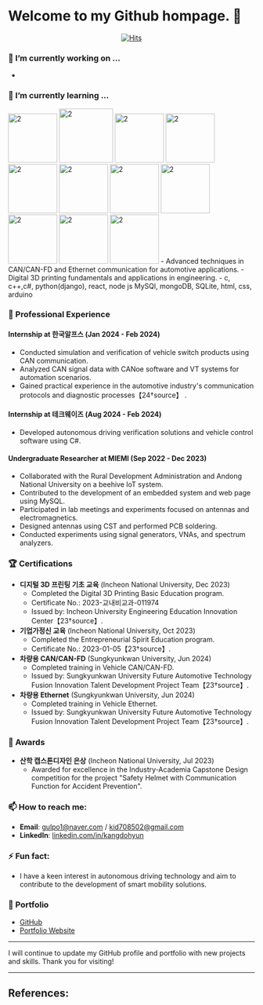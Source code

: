 # Welcome to my Github hompage. 👋
<div align=center>
	
[![Hits](https://hits.seeyoufarm.com/api/count/incr/badge.svg?url=https%3A%2F%2Fgithub.com%2FDohyunKang&count_bg=%2385EF45&title_bg=%2323E9F9&icon=visualstudio.svg&icon_color=%232571E5&title=today+%2F+all&edge_flat=false)](https://hits.seeyoufarm.com)

</div>

### 🔭 I’m currently working on ...
-

### 🌱 I’m currently learning ... 
<img width="100" alt="2" src="https://github.com/user-attachments/assets/911c32af-f986-45c3-afe5-5b7ee82e98c8"> 
<img width="110" alt="2" src="https://github.com/user-attachments/assets/2b26d6b0-3999-4f4a-8b08-6e076cb75cb6">
<img width="100" alt="2" src="https://github.com/user-attachments/assets/f1f0906a-dd0a-4fa8-88d9-46bcd90e0897">
<img width="100" alt="2" src="https://github.com/user-attachments/assets/2bf12873-6b2a-42bf-9d6b-3e794857e17b">
<img width="100" alt="2" src="https://github.com/user-attachments/assets/af7da52c-d688-4fb0-9da0-2e8758c7733e"> 
<img width="100" alt="2" src="https://github.com/user-attachments/assets/e50ce8dc-f63c-47ff-8f0e-c9da52588dda">
<img width="100" alt="2" src="https://github.com/user-attachments/assets/e5b5e0da-18e0-4d3c-be22-10ce4dbebffa"> 
<img width="100" alt="2" src="https://github.com/user-attachments/assets/e5b5e0da-18e0-4d3c-be22-10ce4dbebffa">
<img width="100" alt="2" src="https://github.com/user-attachments/assets/00b38b6f-1d73-419c-9aea-16b7f1916363"> 
<img width="100" alt="2" src="https://github.com/user-attachments/assets/e0cf7f02-b591-4803-b90a-564474b336fe"> 
<img width="100" alt="2" src="https://github.com/user-attachments/assets/af7da52c-d688-4fb0-9da0-2e8758c7733e"> 
- Advanced techniques in CAN/CAN-FD and Ethernet communication for automotive applications.
- Digital 3D printing fundamentals and applications in engineering.
- c, c++,c#, python(django), react, node js MySQl, mongoDB, SQLite, html, css, arduino

### 💼 Professional Experience
#### Internship at 한국알프스 (Jan 2024 - Feb 2024)
- Conducted simulation and verification of vehicle switch products using CAN communication.
- Analyzed CAN signal data with CANoe software and VT systems for automation scenarios.
- Gained practical experience in the automotive industry's communication protocols and diagnostic processes【24†source】  .

#### Internship at 테크웨이즈 (Aug 2024 - Feb 2024)
- Developed autonomous driving verification solutions and vehicle control software using C#.

#### Undergraduate Researcher at MIEMI (Sep 2022 - Dec 2023)
- Collaborated with the Rural Development Administration and Andong National University on a beehive IoT system.
- Contributed to the development of an embedded system and web page using MySQL.
- Participated in lab meetings and experiments focused on antennas and electromagnetics.
- Designed antennas using CST and performed PCB soldering.
- Conducted experiments using signal generators, VNAs, and spectrum analyzers.

### 🏆 Certifications
- **디지털 3D 프린팅 기초 교육** (Incheon National University, Dec 2023)
  - Completed the Digital 3D Printing Basic Education program.
  - Certificate No.: 2023-교내비교과-011974
  - Issued by: Incheon University Engineering Education Innovation Center【23†source】.
- **기업가정신 교육** (Incheon National University, Oct 2023)
  - Completed the Entrepreneurial Spirit Education program.
  - Certificate No.: 2023-01-05【23†source】.
- **차량용 CAN/CAN-FD** (Sungkyunkwan University, Jun 2024)
  - Completed training in Vehicle CAN/CAN-FD.
  - Issued by: Sungkyunkwan University Future Automotive Technology Fusion Innovation Talent Development Project Team【23†source】.
- **차량용 Ethernet** (Sungkyunkwan University, Jun 2024)
  - Completed training in Vehicle Ethernet.
  - Issued by: Sungkyunkwan University Future Automotive Technology Fusion Innovation Talent Development Project Team【23†source】.

### 🥇 Awards
- **산학 캡스톤디자인 은상** (Incheon National University, Jul 2023)
  - Awarded for excellence in the Industry-Academia Capstone Design competition for the project "Safety Helmet with Communication Function for Accident Prevention".

### 📫 How to reach me:
- **Email**: gulpo1@naver.com / kid708502@gmail.com	
- **LinkedIn**: [linkedin.com/in/kangdohyun](https://www.linkedin.com/in/kangdohyun)

### ⚡ Fun fact:
- I have a keen interest in autonomous driving technology and aim to contribute to the development of smart mobility solutions.

### 📝 Portfolio
- [GitHub](https://github.com/DohyunKang)
- [Portfolio Website](https://dohyunportfolio.com)

---

I will continue to update my GitHub profile and portfolio with new projects and skills. Thank you for visiting!

---

References:
-
